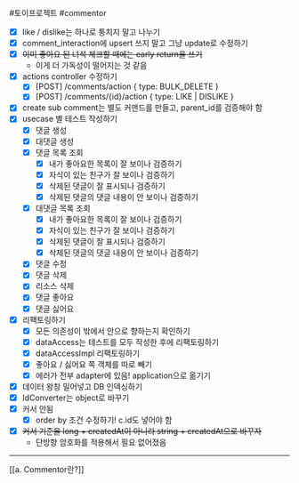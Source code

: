 #토이프로젝트 #commentor 

 - [x] like / dislike는 하나로 퉁치지 말고 나누기
 - [x] comment_interaction에 upsert 쓰지 말고 그냥 update로 수정하기
 - [x] ~~이미 좋아요 된 녀석 체크할 때에는 early return을 쓰기~~
	 - 이게 더 가독성이 떨어지는 것 같음
 - [x] actions controller 수정하기
	 - [x] [POST] /comments/action { type: BULK_DELETE }
	 - [x] [POST] /comments/{id}/action { type: LIKE | DISLIKE }
- [x] create sub comment는 별도 커맨드를 만들고, parent_id를 검증해야 함
- [x] usecase 별 테스트 작성하기
	- [x] 댓글 생성
	- [x] 대댓글 생성
	- [x] 댓글 목록 조회
		- [x] 내가 좋아요한 목록이 잘 보이나 검증하기
		- [x] 자식이 있는 친구가 잘 보이나 검증하기
		- [x] 삭제된 댓글이 잘 표시되나 검증하기
		- [x] 삭제된 댓글의 댓글 내용이 안 보이나 검증하기
	- [x] 대댓글 목록 조회
		- [x] 내가 좋아요한 목록이 잘 보이나 검증하기
		- [x] 자식이 있는 친구가 잘 보이나 검증하기
		- [x] 삭제된 댓글이 잘 표시되나 검증하기
		- [x] 삭제된 댓글의 댓글 내용이 안 보이나 검증하기
	- [x] 댓글 수정
	- [x] 댓글 삭제
	- [x] 리소스 삭제
	- [x] 댓글 좋아요
	- [x] 댓글 싫어요
- [x] 리팩토링하기
	- [x] 모든 의존성이 밖에서 안으로 향하는지 확인하기
	- [x] dataAccess는 테스트를 모두 작성한 후에 리팩토링하기
	- [x] dataAccessImpl 리팩토링하기
	- [x] 좋아요 / 싫어요 쪽 객체를 따로 빼기
	- [x] 에러가 전부 adapter에 있음! application으로 옮기기
- [x] 데이터 왕창 밀어넣고 DB 인덱싱하기
- [x] IdConverter는 object로 바꾸기
- [x] 커서 안됨
	- [x] order by 조건 수정하기! c.id도 넣어야 함
- [x] ~~커서 기준을 long + createdAt이 아니라 string + createdAt으로 바꾸자~~
	- 단방향 암호화를 적용해서 필요 없어졌음
---
[[a. Commentor란?]]